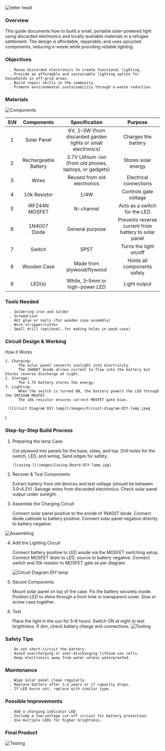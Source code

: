 
 ![letter head](/images/Lamp-DIY-Letter-head.jpg) 

### Overview

This guide documents how to build a small, portable solar-powered light using discarded electronics and locally available materials in a refugee settlement.
The design is affordable, repairable, and uses upcycled components, reducing e-waste while providing reliable lighting.

### Objectives

      . Reuse discarded electronics to create functional lighting.                                                    
      . Provide an affordable and sustainable lighting option for households in off-grid areas.
      . Build repair skills in the community.
      . Promote environmental sustainability through e-waste reduction.

### Materials  

 ![Components ](/images/Components-DIY-Lamp.jpg) 

| S\N| Components | Specification| Purpose |
| :--------:| :--------: |:------:|:-------:|
|1|Solar Panel| 6V, 1–3W (from discarded garden lights or small electronics)|Charges the battery|
|2|   Rechargeable Battery       |   3.7V Lithium-ion (from old phones, laptops, or gadgets)                         |  Stores solar energy  |
|3|     Wires    |     Reused from old electronics       | Electrical connections       |
|4|   10k Resistor    |       1/4W          |   Controls gate voltage    |
|5| IRFZ44N MOSFET |    N-channel         |      Acts as a switch for the LED    |
|6|  1N4007 Diode   |     General purpose        |    Prevents reverse current from battery to solar panel        |
|7|  Switch  |       SPST       |    Turns the light on/off      |
|8|  Wooden Case   |    Made from plywood/flywood     |   Holds all components safely          |
|9|  LED(s)  |  White, 3–5mm or high-power LED  |   Light output        |

### Tools Needed
      . Soldering iron and solder
      . Screwdriver
      . Hot glue or nails (for wooden case assembly)
      . Wire stripper/cutter
      . Small drill (optional, for making holes in wood case)

### Circuit Design & Working

How it Works

    1. Charging:
          The solar panel converts sunlight into electricity.
          The 1N4007 diode allows current to flow into the battery but blocks reverse discharge at night.
    2. Storage:
          The 3.7V battery stores the energy.
    3. Lighting:
          When the switch is turned ON, the battery powers the LED through the IRFZ44N MOSFET.
          The 10k resistor ensures correct MOSFET gate bias.

     ![Circuit Diagram DIY lamp](/images/Circuit-diagram-DIY-lamp.jpeg
)  

### Step-by-Step Build Process

1. Preparing the lamp Case
   
      Cut plywood into panels for the base, sides, and top.
      Drill holes for the switch, LED, and wiring.
      Sand edges for safety.

       ![casing ](/images/Casing-Board-DIY-lamp.jpg)

 2. Recover & Test Components
    
      Extract battery from old devices and test voltage (should be between 3.0–4.2V).
      Salvage wires from discarded electronics.
      Check solar panel output under sunlight.

4. Assemble the Charging Circuit
   
      Connect solar panel positive to the anode of 1N4007 diode.
      Connect diode cathode to battery positive.
      Connect solar panel negative directly to battery negative.

  ![Assembling](/images/Assembling-DIY-lamp.jpg
)  

4. Add the Lighting Circuit

      Connect battery positive to LED anode via the MOSFET switching setup.
      Connect MOSFET drain to LED, source to battery negative.
      Connect switch and 10k resistor to MOSFET gate as per diagram.

    ![Circuit Diagram DIY lamp](/images/Case-attarch-DIY-Lamp.jpg
)  

5. Secure Components
   
      Mount solar panel on top of the case.
      Fix the battery securely inside.
      Position LED to shine through a front hole or transparent cover.
      Glue or screw case together.

6. Test
   
      Place the light in the sun for 5–8 hours.
      Switch ON at night to test brightness.
      If dim, check battery charge and connections.
 ![Testing ](/images/Testing-DIY-lamp.jpg
)  


### Safety Tips
      
      . Do not short-circuit the battery.
      . Avoid overcharging or over-discharging lithium-ion cells.
      . Keep electronics away from water unless waterproofed.

### Maintenance
      
      . Wipe solar panel clean regularly.
      . Replace battery after 1–2 years or if capacity drops.
      . If LED burns out, replace with similar type.

### Possible Improvements
      
      . Add a charging indicator LED.
      . Include a low-voltage cut-off circuit for battery protection.
      . Use multiple LEDs for higher brightness.

 ### Final Product
 
 ![Testing ](/images/Complete-DIY-lamp.jpg 
)  
 
      
